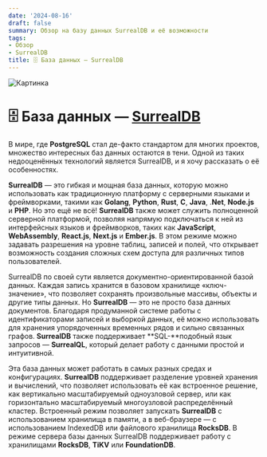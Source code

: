 ```yaml
---
date: '2024-08-16'
draft: false
summary: Обзор на базу данных SurrealDB и её возможности
tags:
- Обзор
- SurrealDB
title: 🗄 База данных — SurrealDB
---
```


![Картинка](http://localhost:1313/images/posts/image_14.jpg)

# **🗄 База данных — [SurrealDB](https://surrealdb.com/docs/)**

В мире, где **PostgreSQL** стал де-факто стандартом для многих проектов, множество интересных баз данных остаются в тени. Одной из таких недооценённых технологий является SurrealDB, и я хочу рассказать о её особенностях.

**SurrealDB** — это гибкая и мощная база данных, которую можно использовать как традиционную платформу с серверными языками и фреймворками, такими как **Golang**, **Python**, **Rust**, **C**, **Java**, .**Net**, **Node.js** и **PHP**. Но это ещё не всё! **SurrealDB** также может служить полноценной серверной платформой, позволяя напрямую подключаться к ней из интерфейсных языков и фреймворков, таких как **JavaScript**, **WebAssembly**, **React.js**, **Next.js** и **Ember.js**. В этом режиме можно задавать разрешения на уровне таблиц, записей и полей, что открывает возможность создания сложных схем доступа для различных типов пользователей.

SurrealDB по своей сути является документно-ориентированной базой данных. Каждая запись хранится в базовом хранилище «ключ-значение», что позволяет сохранять произвольные массивы, объекты и другие типы данных. Но **SurrealDB** — это не просто база данных документов. Благодаря продуманной системе работы с идентификаторами записей и выборкой данных, её можно использовать для хранения упорядоченных временных рядов и сильно связанных графов. **SurrealDB** также поддерживает **SQL-**подобный язык запросов — **SurrealQL**, который делает работу с данными простой и интуитивной.

Эта база данных может работать в самых разных средах и конфигурациях. **SurrealDB** поддерживает разделение уровней хранения и вычислений, что позволяет использовать её как встроенное решение, как вертикально масштабируемый одноузловой сервер, или как горизонтально масштабируемый многоузловой распределённый кластер. Встроенный режим позволяет запускать **SurrealDB** с использованием хранилища в памяти, а в веб-браузере — с использованием IndexedDB или файлового хранилища **RocksDB**. В режиме сервера базы данных SurrealDB поддерживает работу с хранилищами **RocksDB**, **TiKV** или **FoundationDB**.
